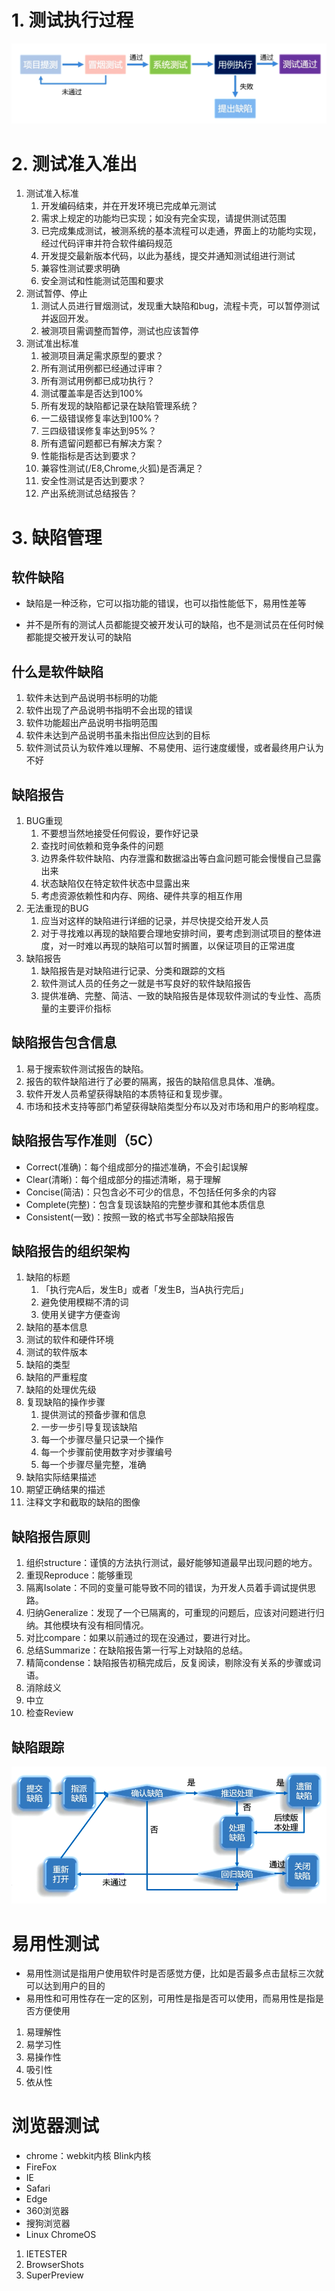 # 1. 测试执行过程

![](../youdaonote-images/Pasted%20image%2020231123104548.png)

# 2. 测试准入准出

1. 测试准入标准
	1. 开发编码结束，并在开发环境已完成单元测试
	2. 需求上规定的功能均已实现；如没有完全实现，请提供测试范围
	3. 已完成集成测试，被测系统的基本流程可以走通，界面上的功能均实现，经过代码评审并符合软件编码规范
	4. 开发提交最新版本代码，以此为基线，提交并通知测试组进行测试
	5. 兼容性测试要求明确
	6. 安全测试和性能测试范围和要求
2. 测试暂停、停止
	1. 测试人员进行冒烟测试，发现重大缺陷和bug，流程卡壳，可以暂停测试并返回开发。
	2. 被测项目需调整而暂停，测试也应该暂停
3. 测试准出标准
	1. 被测项目满足需求原型的要求？
	2. 所有测试用例都已经通过评审？
	3. 所有测试用例都已成功执行？
	4. 测试覆盖率是否达到100%
	5. 所有发现的缺陷都记录在缺陷管理系统？
	6. 一二级错误修复率达到100%？
	7. 三四级错误修复率达到95%？
	8. 所有遗留问题都已有解决方案？
	9. 性能指标是否达到要求？
	10. 兼容性测试(/E8,Chrome,火狐)是否满足？
	11. 安全性测试是否达到要求？
	12. 产出系统测试总结报告？
# 3. 缺陷管理

## 软件缺陷
- 缺陷是一种泛称，它可以指功能的错误，也可以指性能低下，易用性差等

- 并不是所有的测试人员都能提交被开发认可的缺陷，也不是测试员在任何时候都能提交被开发认可的缺陷

## 什么是软件缺陷

1. 软件未达到产品说明书标明的功能
2. 软件出现了产品说明书指明不会出现的错误
3. 软件功能超出产品说明书指明范围
4. 软件未达到产品说明书虽未指出但应达到的目标
5. 软件测试员认为软件难以理解、不易使用、运行速度缓慢，或者最终用户认为不好

## 缺陷报告

1. BUG重现
	1. 不要想当然地接受任何假设，要作好记录
	2. 查找时间依赖和竞争条件的问题
	3. 边界条件软件缺陷、内存泄露和数据溢出等白盒问题可能会慢慢自己显露出来
	4. 状态缺陷仅在特定软件状态中显露出来
	5. 考虑资源依赖性和内存、网络、硬件共享的相互作用
2. 无法重现的BUG
	1. 应当对这样的缺陷进行详细的记录，并尽快提交给开发人员
	2. 对于寻找难以再现的缺陷要合理地安排时间，要考虑到测试项目的整体进度，对一时难以再现的缺陷可以暂时搁置，以保证项目的正常进度
3. 缺陷报告
	1. 缺陷报告是对缺陷进行记录、分类和跟踪的文档
	2. 软件测试人员的任务之一就是书写良好的软件缺陷报告
	3. 提供准确、完整、简洁、一致的缺陷报告是体现软件测试的专业性、高质量的主要评价指标

## 缺陷报告包含信息

1. 易于搜索软件测试报告的缺陷。
2. 报告的软件缺陷进行了必要的隔离，报告的缺陷信息具体、准确。
3. 软件开发人员希望获得缺陷的本质特征和复现步骤。
4. 市场和技术支持等部门希望获得缺陷类型分布以及对市场和用户的影响程度。

## 缺陷报告写作准则（5C）
- Correct(准确)：每个组成部分的描述准确，不会引起误解
- Clear(清晰)：每个组成部分的描述清晰，易于理解
- Concise(简洁)：只包含必不可少的信息，不包括任何多余的内容
- Complete(完整)：包含复现该缺陷的完整步骤和其他本质信息
- Consistent(一致)：按照一致的格式书写全部缺陷报告

## 缺陷报告的组织架构

1. 缺陷的标题
	1. 「执行完A后，发生B」或者「发生B，当A执行完后」
	2. 避免使用模糊不清的词
	3. 使用关键字方便查询
2. 缺陷的基本信息
3. 测试的软件和硬件环境
4. 测试的软件版本
5. 缺陷的类型
6. 缺陷的严重程度
7. 缺陷的处理优先级
8. 复现缺陷的操作步骤
	1. 提供测试的预备步骤和信息
	2. 一步一步引导复现该缺陷
	3. 每一个步骤尽量只记录一个操作
	4. 每一个步骤前使用数字对步骤编号
	5. 每一个步骤尽量完整，准确
9. 缺陷实际结果描述
10. 期望正确结果的描述
11. 注释文字和截取的缺陷的图像

## 缺陷报告原则

1. 组织structure：谨慎的方法执行测试，最好能够知道最早出现问题的地方。
2. 重现Reproduce：能够重现
3. 隔离Isolate：不同的变量可能导致不同的错误，为开发人员着手调试提供思路。
4. 归纳Generalize：发现了一个已隔离的，可重现的问题后，应该对问题进行归纳。其他模块有没有相同情况。
5. 对比compare：如果以前通过的现在没通过，要进行对比。
6. 总结Summarize：在缺陷报告第一行写上对缺陷的总结。
7. 精简condense：缺陷报告初稿完成后，反复阅读，剔除没有关系的步骤或词语。
8. 消除歧义
9. 中立
10. 检查Review

## 缺陷跟踪

![](../youdaonote-images/Pasted%20image%2020231123210011.png)

# 易用性测试

- 易用性测试是指用户使用软件时是否感觉方便，比如是否最多点击鼠标三次就可以达到用户的目的
- 易用性和可用性存在一定的区别，可用性是指是否可以使用，而易用性是指是否方便使用

1. 易理解性
2. 易学习性
3. 易操作性
4. 吸引性
5. 依从性

# 浏览器测试
- chrome：webkit内核 Blink内核
- FireFox
- IE
- Safari
- Edge
- 360浏览器
- 搜狗浏览器
- Linux ChromeOS

1. IETESTER
2. BrowserShots
3. SuperPreview